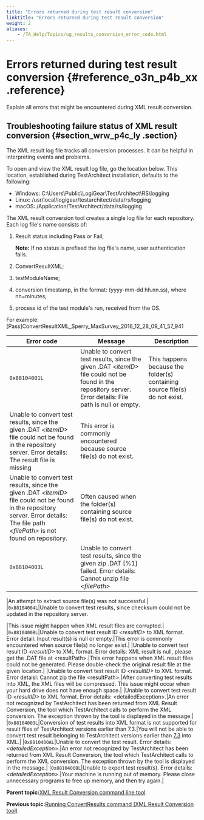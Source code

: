 ```yaml
--- 
title: "Errors returned during test result conversion"
linktitle: "Errors returned during test result conversion"
weight: 2
aliases: 
    - /TA_Help/Topics/ug_results_conversion_error_code.html
---
```

# Errors returned during test result conversion {#reference_o3n_p4b_xx .reference}

Explain all errors that might be encountered during XML result conversion.

## Troubleshooting failure status of XML result conversion {#section_wrw_p4c_ly .section}

The XML result log file tracks all conversion processes. It can be helpful in interpreting events and problems.

To open and view the XML result log file, go the location below. This location, established during TestArchitect installation, defaults to the following:

-   Windows: C:\\Users\\Public\\LogiGear\\TestArchitect\\RS\\logging
-   Linux: /usr/local/logigear/testarchitect/data/rs/logging
-   macOS: /Application/TestArchitect/data/rs/logging

The XML result conversion tool creates a single log file for each repository. Each log file's name consists of:

1.  Result status including Pass or Fail;

    **Note:** If no status is prefixed the log file's name, user authentication fails.

2.  ConvertResultXML;
3.  testModuleName;
4.  conversion timestamp, in the format: \(yyyy-mm-dd hh.nn.ss\), where nn=minutes;
5.  process id of the test module's run, received from the OS.

For example: \[Pass\]ConvertResultXML\_Sperry\_MaxSurvey\_2016\_12\_28\_09\_41\_57\_941

|Error code|Message|Description|
|----------|-------|-----------|
|`0x88104001L`|Unable to convert test results, since the given .DAT *<itemID\>* file could not be found in the repository server. Error details: File path is null or empty.|This happens because the folder\(s\) containing source file\(s\) do not exist.|
|Unable to convert test results, since the given .DAT *<itemID\>* file could not be found in the repository server. Error details: The result file is missing|This error is commonly encountered because source file\(s\) do not exist.|
|Unable to convert test results, since the given .DAT *<itemID\>* file could not be found in the repository server. Error details: The file path *<filePath\>* is not found on repository.|Often caused when the folder\(s\) containing source file\(s\) do not exist.|
|`0x88104003L`|Unable to convert test results, since the given zip .DAT \[%1\] failed. Error details: Cannot unzip file *<filePath\>*

|An attempt to extract source file\(s\) was not successful.|
|`0x88104004L`|Unable to convert test results, since checksum could not be updated in the repository server.

|This issue might happen when XML result files are corrupted.|
|`0x88104008L`|Unable to convert test result ID *<resultID\>* to XML format. Error detail: Input result\(s\) is null or empty.|This error is commonly encountered when source file\(s\) no longer exist.|
|Unable to convert test result ID *<resultID\>* to XML format. Error details: XML result is null, please get the .DAT file at <resultPath\>.|This error happens when XML result files could not be generated. Please double-check the original result file at the given location.|
|Unable to convert test result ID *<resultID\>* to XML format. Error detaisl: Cannot zip the file <resultPath\>.|After converting test results into XML, the XML files will be compressed. This issue might occur when your hard drive does not have enough space.|
|Unable to convert test result ID *<resultID\>* to XML format. Error details: <detailedException\>.|An error not recognized by TestArchitect has been returned from XML Result Conversion, the tool which TestArchitect calls to perform the XML conversion. The exception thrown by the tool is displayed in the message.|
|`0x88104009L`|Conversion of test results into XML format is not supported for result files of TestArchitect versions earlier than 7.3.|You will not be able to convert test result belonging to TestArchitect versions earlier than [7.3](../../TA_ReleaseNotes/DITA_source/Whats_New_7.3.html) into XML.|
|`0x8810400AL`|Unable to convert the test result. Error details: *<detailedException\>*.|An error not recognized by TestArchitect has been returned from XML Result Conversion, the tool which TestArchitect calls to perform the XML conversion. The exception thrown by the tool is displayed in the message.|
|`0x8810400BL`|Unable to export test result\(s\). Error details: *<detailedException\>*.|Your machine is running out of memory. Please close unnecessary programs to free up memory, and then try again.|

**Parent topic:**[XML Result Conversion command line tool](../../TA_Help/Topics/ug_XML_result_conversion_tool.html)

**Previous topic:**[Running ConvertResults command \(XML Result Conversion tool\)](../../TA_Help/Topics/ug_XML_result_conversion_tool_example.html)

